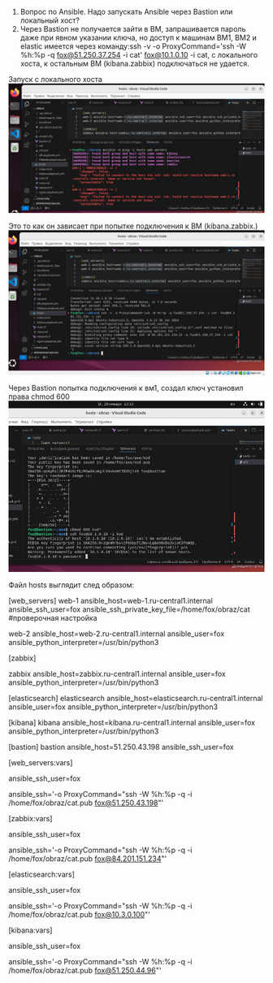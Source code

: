 1. Вопрос по Ansible. Надо запускать Ansible через Bastion или локальный хост?
2. Через Bastion не получается зайти в ВМ, запрашивается пароль даже при явном указании ключа, но доступ к машинам ВМ1, ВМ2 и еlastic имеется через команду:ssh -v -o ProxyCommand='ssh -W %h:%p -q fox@51.250.37.254 -i cat' fox@10.1.0.10 -i cat, с локального хоста, к остальным ВМ (kibana.zabbix) подключаться не удается.

Запуск с локального хоста![alt text](https://github.com/sAslank/-/blob/main/img/к%20дип.jpg)


Это то как он зависает при попытке подключения к ВМ (kibana.zabbix.)![alt text](https://github.com/sAslank/-/blob/main/img/дип1.jpg)

Через Bastion попытка подключения к вм1, создал ключ установил права chmod 600 ![alt text](https://github.com/sAslank/-/blob/main/img/дип2.jpg)

Файл hosts выглядит след образом:

[web_servers]
web-1 ansible_host=web-1.ru-central1.internal ansible_ssh_user=fox ansible_ssh_private_key_file=/home/fox/obraz/cat #проверочная настройка

web-2 ansible_host=web-2.ru-central1.internal ansible_user=fox ansible_python_interpreter=/usr/bin/python3

[zabbix]

zabbix ansible_host=zabbix.ru-central1.internal ansible_user=fox ansible_python_interpreter=/usr/bin/python3


[elasticsearch]
elasticsearch ansible_host=elasticsearch.ru-central1.internal ansible_user=fox ansible_python_interpreter=/usr/bin/python3

[kibana]
kibana ansible_host=kibana.ru-central1.internal ansible_user=fox ansible_python_interpreter=/usr/bin/python3

[bastion]
bastion  ansible_host=51.250.43.198 ansible_ssh_user=fox


[web_servers:vars]

ansible_ssh_user=fox

ansible_ssh='-o ProxyCommand="ssh -W %h:%p -q -i /home/fox/obraz/cat.pub fox@51.250.43.198"'


[zabbix:vars]

ansible_ssh_user=fox

ansible_ssh='-o ProxyCommand="ssh -W %h:%p -q -i /home/fox/obraz/cat.pub fox@84.201.151.234"'


[elasticsearch:vars]

ansible_ssh_user=fox

ansible_ssh='-o ProxyCommand="ssh -W %h:%p -q -i /home/fox/obraz/cat.pub fox@10.3.0.100"'


[kibana:vars]

ansible_ssh_user=fox

ansible_ssh='-o ProxyCommand="ssh -W %h:%p -q -i /home/fox/obraz/cat.pub fox@51.250.44.96"'

